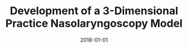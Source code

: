 ---
title: "Development of a 3-Dimensional Practice Nasolaryngoscopy Model"
collection: publications
permalink: /publication/2018-01-01-Development-of-a-3-Dimensional-Practice-Nasolaryngoscopy-Model
date: 2018-01-01
venue: '2, Supplement'
citation: ' Vivian Nanagas,  Keerthi Karamched,  Allison Powell,  <b>Kevin Green</b>,  Alan Baptist,  Glenn Green, &quot;Development of a 3-Dimensional Practice Nasolaryngoscopy Model.&quot; 2, Supplement, 2018.'
publication_type: 'article'
bib_file_name: '2018-01-01-Development-of-a-3-Dimensional-Practice-Nasolaryngoscopy-Model.bib'
---